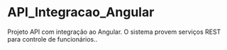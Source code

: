 # API_Integracao_Angular
 Projeto API com integração ao Angular. O sistema provem serviços REST  para controle de funcionários..
